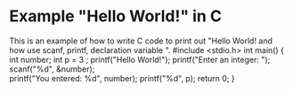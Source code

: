 # Example "Hello World!" in C

This is an example of how to write C code to print out "Hello World! and how use scanf, printf, declaration variable ".
#include <stdio.h>
int main()
{
    int number;
    int p = 3 ;
    printf("Hello World!");
    printf("Enter an integer: "); 
    scanf("%d", &number);  
    printf("You entered: %d", number);
    printf("%d", p);
    return 0;
}
